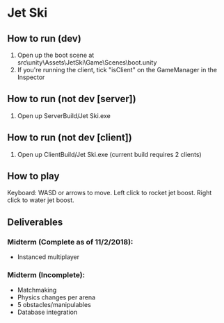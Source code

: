 # Jet Ski
## How to run (dev)
1. Open up the boot scene at src\unity\Assets\JetSki\Game\Scenes\boot.unity
2. If you're running the client, tick "isClient" on the GameManager in the Inspector
## How to run (not dev [server])
1. Open up ServerBuild/Jet Ski.exe
## How to run (not dev [client])
1. Open up ClientBuild/Jet Ski.exe (current build requires 2 clients)
## How to play
Keyboard: WASD or arrows to move. Left click to rocket jet boost. Right click to water jet boost.
## Deliverables
### Midterm (Complete as of 11/2/2018): 
* Instanced multiplayer
### Midterm (Incomplete):
* Matchmaking
* Physics changes per arena
* 5 obstacles/manipulables
* Database integration
